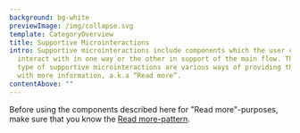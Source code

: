 ```yaml
---
background: bg-white
previewImage: /img/collapse.svg
template: CategoryOverview
title: Supportive Microinteractions
intro: Supportive microinteractions include components which the user can
  interact with in one way or the other in support of the main flow. The main
  type of supportive microinteractions are various ways of providing the user
  with more information, a.k.a “Read more”.
contentAbove: ""
---
```


Before using the components described here for "Read more"-purposes, make sure that you know the [Read more-pattern](/patterns/general-patterns/read-more).